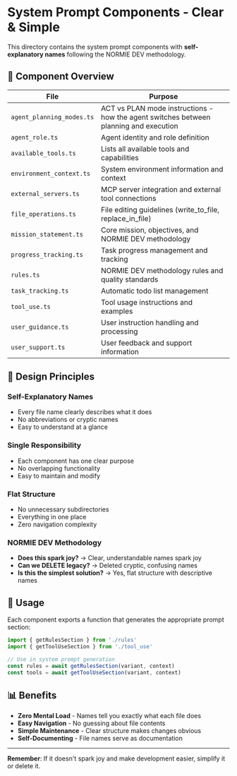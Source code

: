 # System Prompt Components - Clear & Simple

This directory contains the system prompt components with **self-explanatory names** following the NORMIE DEV methodology.

## 📁 Component Overview

| File | Purpose |
|------|---------|
| `agent_planning_modes.ts` | ACT vs PLAN mode instructions - how the agent switches between planning and execution |
| `agent_role.ts` | Agent identity and role definition |
| `available_tools.ts` | Lists all available tools and capabilities |
| `environment_context.ts` | System environment information and context |
| `external_servers.ts` | MCP server integration and external tool connections |
| `file_operations.ts` | File editing guidelines (write_to_file, replace_in_file) |
| `mission_statement.ts` | Core mission, objectives, and NORMIE DEV methodology |
| `progress_tracking.ts` | Task progress management and tracking |
| `rules.ts` | NORMIE DEV methodology rules and quality standards |
| `task_tracking.ts` | Automatic todo list management |
| `tool_use.ts` | Tool usage instructions and examples |
| `user_guidance.ts` | User instruction handling and processing |
| `user_support.ts` | User feedback and support information |

## 🎯 Design Principles

### **Self-Explanatory Names**
- Every file name clearly describes what it does
- No abbreviations or cryptic names
- Easy to understand at a glance

### **Single Responsibility**
- Each component has one clear purpose
- No overlapping functionality
- Easy to maintain and modify

### **Flat Structure**
- No unnecessary subdirectories
- Everything in one place
- Zero navigation complexity

### **NORMIE DEV Methodology**
- **Does this spark joy?** → Clear, understandable names spark joy
- **Can we DELETE legacy?** → Deleted cryptic, confusing names
- **Is this the simplest solution?** → Yes, flat structure with descriptive names

## 🚀 Usage

Each component exports a function that generates the appropriate prompt section:

```typescript
import { getRulesSection } from './rules'
import { getToolUseSection } from './tool_use'

// Use in system prompt generation
const rules = await getRulesSection(variant, context)
const tools = await getToolUseSection(variant, context)
```

## 📊 Benefits

- **Zero Mental Load** - Names tell you exactly what each file does
- **Easy Navigation** - No guessing about file contents
- **Simple Maintenance** - Clear structure makes changes obvious
- **Self-Documenting** - File names serve as documentation

---

**Remember**: If it doesn't spark joy and make development easier, simplify it or delete it.